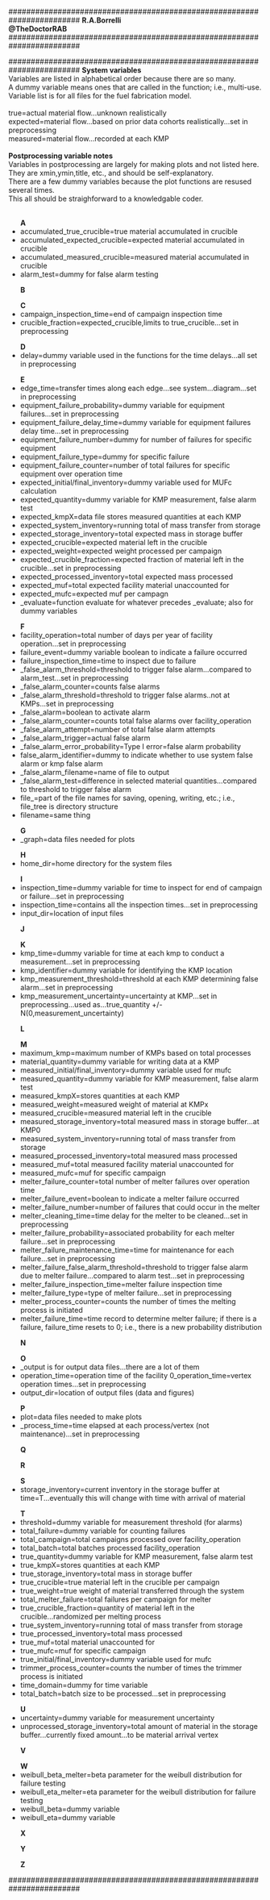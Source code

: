 ########################################################################
**R.A.Borrelli**
<br>
**@TheDoctorRAB**
########################################################################



########################################################################
**System variables**
<br>Variables are listed in alphabetical order because there are so many.
<br>A dummy variable means ones that are called in the function; i.e., multi-use.
<br>Variable list is for all files for the fuel fabrication model.
<br><br>true=actual material flow...unknown realistically
<br>expected=material flow...based on prior data cohorts realistically...set in preprocessing 
<br>measured=material flow...recorded at each KMP
<br><br>**Postprocessing variable notes**
<br>Variables in postprocessing are largely for making plots and not listed here.
<br>They are xmin,ymin,title, etc., and should be self-explanatory.
<br>There are a few dummy variables because the plot functions are resused several times.
<br>This all should be straighforward to a knowledgable coder.
<br><br>
<ul>
<b>A</b>
<li>accumulated_true_crucible=true material accumulated in crucible
<li>accumulated_expected_crucible=expected material accumulated in crucible
<li>accumulated_measured_crucible=measured material accumulated in crucible
<li>alarm_test=dummy for false alarm testing
</ul>
<ul>
<b>B</b>
</ul>
<ul>
<b>C</b>
<li>campaign_inspection_time=end of campaign inspection time
<li>crucible_fraction=expected_crucible,limits to true_crucible...set in preprocessing
</ul>
<ul>
<b>D</b>
<li>delay=dummy variable used in the functions for the time delays...all set in preprocessing
</ul>
<ul>
<b>E</b>
<li>edge_time=transfer times along each edge...see system...diagram...set in preprocessing
<li>equipment_failure_probability=dummy variable for equipment failures...set in preprocessing
<li>equipment_failure_delay_time=dummy variable for equipment failures delay time...set in preprocessing
<li>equipment_failure_number=dummy for number of failures for specific equipment
<li>equipment_failure_type=dummy for specific failure
<li>equipment_failure_counter=number of total failures for specific equipment over operation time
<li>expected_initial/final_inventory=dummy variable used for MUFc calculation 
<li>expected_quantity=dummy variable for KMP measurement, false alarm test
<li>expected_kmpX=data file stores measured quantities at each KMP
<li>expected_system_inventory=running total of mass transfer from storage
<li>expected_storage_inventory=total expected mass in storage buffer
<li>expected_crucible=expected material left in the crucible
<li>expected_weight=expected weight processed per campaign
<li>expected_crucible_fraction=expected fraction of material left in the crucible...set in preprocessing  
<li>expected_processed_inventory=total expected mass processed
<li>expected_muf=total expected facility material unaccounted for
<li>expected_mufc=expected muf per campagn
<li>_evaluate=function evaluate for whatever precedes _evaluate; also for dummy variables
</ul>
<ul>
<b>F</b>
<li>facility_operation=total number of days per year of facility operation...set in preprocessing 
<li>failure_event=dummy variable boolean to indicate a failure occurred
<li>failure_inspection_time=time to inspect due to failure
<li>_false_alarm_threshold=threshold to trigger false alarm...compared to alarm_test...set in preprocessing 
<li>_false_alarm_counter=counts false alarms 
<li>_false_alarm_threshold=threshold to trigger false alarms..not at KMPs...set in preprocessing
<li>_false_alarm=boolean to activate alarm
<li>_false_alarm_counter=counts total false alarms over facility_operation
<li>_false_alarm_attempt=number of total false alarm attempts
<li>_false_alarm_trigger=actual false alarm
<li>_false_alarm_error_probability=Type I error=false alarm probability
<li>false_alarm_identifier=dummy to indicate whether to use system false alarm or kmp false alarm
<li> _false_alarm_filename=name of file to output
<li>_false_alarm_test=difference in selected material quantities...compared to threshold to trigger false alarm
<li>file_=part of the file names for saving, opening, writing, etc.; i.e., file_tree is directory structure
<li>filename=same thing
</ul>
<ul> 
<b>G</b>
<li>_graph=data files needed for plots
</ul>
<ul>
<b>H</b>
<li>home_dir=home directory for the system files
</ul>
<ul>
<b>I</b>
<li>inspection_time=dummy variable for time to inspect for end of campaign or failure...set in preprocessing
<li>inspection_time=contains all the inspection times...set in preprocessing
<li>input_dir=location of input files
</ul>
<ul>     
<b>J</b>
</ul>
<ul>
<b>K</b>
<li>kmp_time=dummy variable for time at each kmp to conduct a measurement...set in preprocessing
<li>kmp_identifier=dummy variable for identifying the KMP location
<li>kmp_measurement_threshold=threshold at each KMP determining false alarm...set in preprocessing
<li>kmp_measurement_uncertainty=uncertainty at KMP...set in preprocessing...used as...true_quantity +/- N(0,measurement_uncertainty)
</ul>
<ul>
<b>L</b>
</ul>
<ul>
<b>M</b>
<li>maximum_kmp=maximum number of KMPs based on total processes
<li>material_quantity=dummy variable for writing data at a KMP
<li>measured_initial/final_inventory=dummy variable used for mufc 
<li>measured_quantity=dummy variable for KMP measurement, false alarm test
<li>measured_kmpX=stores quantities at each KMP
<li>measured_weight=measured weight of material at KMPx
<li>measured_crucible=measured material left in the crucible
<li>measured_storage_inventory=total measured mass in storage buffer...at KMP0 
<li>measured_system_inventory=running total of mass transfer from storage
<li>measured_processed_inventory=total measured mass processed
<li>measured_muf=total measured facility material unaccounted for
<li>measured_mufc=muf for specific campaign
<li>melter_failure_counter=total number of melter failures over operation time
<li>melter_failure_event=boolean to indicate a melter failure occurred
<li>melter_failure_number=number of failures that could occur in the melter
<li>melter_cleaning_time=time delay for the melter to be cleaned...set in preprocessing
<li>melter_failure_probability=associated probability for each melter failure...set in preprocessing
<li>melter_failure_maintenance_time=time for maintenance for each failure...set in preprocessing
<li>melter_failure_false_alarm_threshold=threshold to trigger false alarm due to melter failure...compared to alarm test...set in preprocessing 
<li>melter_failure_inspection_time=melter failure inspection time
<li>melter_failure_type=type of melter failure...set in preprocessing
<li>melter_process_counter=counts the number of times the melting process is initiated
<li>melter_failure_time=time record to determine melter failure; if there is a failure, failure_time resets to 0; i.e., there is a new probability distribution
</ul> 
<ul>
<b>N</b>
</ul>
<ul>
<b>O</b>
<li>_output is for output data files...there are a lot of them
<li>operation_time=operation time of the facility 0<T<facility_operation...set in preprocessing
<li>_operation_time=vertex operation times...set in preprocessing
<li>output_dir=location of output files (data and figures)
</ul>
<ul>
<b>P</b>
<li>plot=data files needed to make plots
<li>_process_time=time elapsed at each process/vertex (not maintenance)...set in preprocessing
</ul>
<ul>
<b>Q</b>
</ul>
<ul>
<b>R</b>
</ul>
<ul>
<b>S</b>
<li>storage_inventory=current inventory in the storage buffer at time=T...eventually this will change with time with arrival of material
</ul>
<ul>
<b>T</b>
<li>threshold=dummy variable for measurement threshold (for alarms)
<li>total_failure=dummy variable for counting failures
<li>total_campaign=total campaigns processed over facility_operation
<li>total_batch=total batches processed facility_operation
<li>true_quantity=dummy variable for KMP measurement, false alarm test
<li>true_kmpX=stores quantities at each KMP
<li>true_storage_inventory=total mass in storage buffer
<li>true_crucible=true material left in the crucible per campaign
<li>true_weight=true weight of material transferred through the system
<li>total_melter_failure=total failures per campaign for melter
<li>true_crucible_fraction=quantity of material left in the crucible...randomized per melting process 
<li>true_system_inventory=running total of mass transfer from storage
<li>true_processed_inventory=total mass processed 
<li>true_muf=total material unaccounted for
<li>true_mufc=muf for specific campaign
<li>true_initial/final_inventory=dummy variable used for mufc 
<li>trimmer_process_counter=counts the number of times the trimmer process is initiated
<li>time_domain=dummy for time variable
<li>total_batch=batch size to be processed...set in preprocessing
</ul>
<ul>
<b>U</b>
<li>uncertainty=dummy variable for measurement uncertainty
<li>unprocessed_storage_inventory=total amount of material in the storage buffer...currently fixed amount...to be material arrival vertex
</ul>
<ul>
<b>V</b>
</ul>
<ul>
<b>W</b>
<li>weibull_beta_melter=beta parameter for the weibull distribution for failure testing
<li>weibull_eta_melter=eta parameter for the weibull distribution for failure testing
<li>weibull_beta=dummy variable
<li>weibull_eta=dummy variable
</ul>
<ul>
<b>X</b>
</ul>
<ul>
<b>Y</b>
</ul>
<ul>
<b>Z</b>
</ul>
########################################################################
